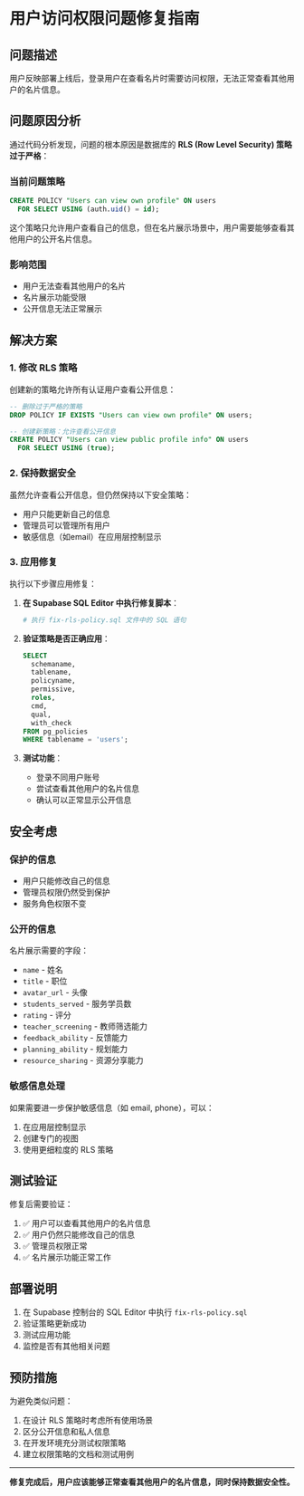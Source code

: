 # 用户访问权限问题修复指南

## 问题描述

用户反映部署上线后，登录用户在查看名片时需要访问权限，无法正常查看其他用户的名片信息。

## 问题原因分析

通过代码分析发现，问题的根本原因是数据库的 **RLS (Row Level Security) 策略过于严格**：

### 当前问题策略
```sql
CREATE POLICY "Users can view own profile" ON users
  FOR SELECT USING (auth.uid() = id);
```

这个策略只允许用户查看自己的信息，但在名片展示场景中，用户需要能够查看其他用户的公开名片信息。

### 影响范围
- 用户无法查看其他用户的名片
- 名片展示功能受限
- 公开信息无法正常展示

## 解决方案

### 1. 修改 RLS 策略

创建新的策略允许所有认证用户查看公开信息：

```sql
-- 删除过于严格的策略
DROP POLICY IF EXISTS "Users can view own profile" ON users;

-- 创建新策略：允许查看公开信息
CREATE POLICY "Users can view public profile info" ON users
  FOR SELECT USING (true);
```

### 2. 保持数据安全

虽然允许查看公开信息，但仍然保持以下安全策略：
- 用户只能更新自己的信息
- 管理员可以管理所有用户
- 敏感信息（如email）在应用层控制显示

### 3. 应用修复

执行以下步骤应用修复：

1. **在 Supabase SQL Editor 中执行修复脚本**：
   ```bash
   # 执行 fix-rls-policy.sql 文件中的 SQL 语句
   ```

2. **验证策略是否正确应用**：
   ```sql
   SELECT 
     schemaname,
     tablename,
     policyname,
     permissive,
     roles,
     cmd,
     qual,
     with_check
   FROM pg_policies 
   WHERE tablename = 'users';
   ```

3. **测试功能**：
   - 登录不同用户账号
   - 尝试查看其他用户的名片信息
   - 确认可以正常显示公开信息

## 安全考虑

### 保护的信息
- 用户只能修改自己的信息
- 管理员权限仍然受到保护
- 服务角色权限不变

### 公开的信息
名片展示需要的字段：
- `name` - 姓名
- `title` - 职位
- `avatar_url` - 头像
- `students_served` - 服务学员数
- `rating` - 评分
- `teacher_screening` - 教师筛选能力
- `feedback_ability` - 反馈能力
- `planning_ability` - 规划能力
- `resource_sharing` - 资源分享能力

### 敏感信息处理
如果需要进一步保护敏感信息（如 email, phone），可以：
1. 在应用层控制显示
2. 创建专门的视图
3. 使用更细粒度的 RLS 策略

## 测试验证

修复后需要验证：
1. ✅ 用户可以查看其他用户的名片信息
2. ✅ 用户仍然只能修改自己的信息
3. ✅ 管理员权限正常
4. ✅ 名片展示功能正常工作

## 部署说明

1. 在 Supabase 控制台的 SQL Editor 中执行 `fix-rls-policy.sql`
2. 验证策略更新成功
3. 测试应用功能
4. 监控是否有其他相关问题

## 预防措施

为避免类似问题：
1. 在设计 RLS 策略时考虑所有使用场景
2. 区分公开信息和私人信息
3. 在开发环境充分测试权限策略
4. 建立权限策略的文档和测试用例

---

**修复完成后，用户应该能够正常查看其他用户的名片信息，同时保持数据安全性。**
